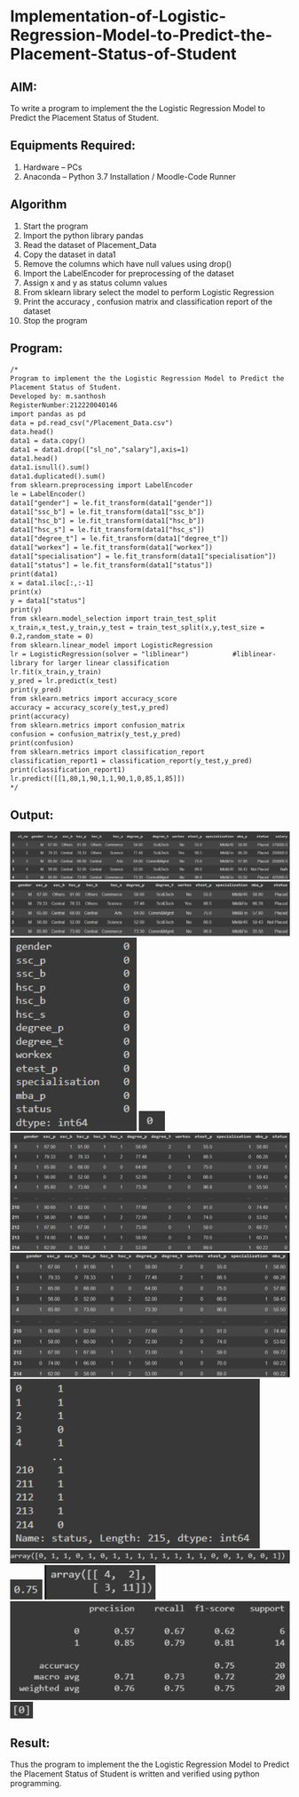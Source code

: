 # Implementation-of-Logistic-Regression-Model-to-Predict-the-Placement-Status-of-Student

## AIM:
To write a program to implement the the Logistic Regression Model to Predict the Placement Status of Student.

## Equipments Required:
1. Hardware – PCs
2. Anaconda – Python 3.7 Installation / Moodle-Code Runner

## Algorithm
1. Start the program
2. Import the python library pandas
3. Read the dataset of Placement_Data
4. Copy the dataset in data1
5. Remove the columns which have null values using drop()
6. Import the LabelEncoder for preprocessing of the dataset
7. Assign x and y as status column values
8. From sklearn library select the model to perform Logistic Regression
9. Print the accuracy , confusion matrix and classification report of the dataset
10. Stop the program

## Program:
```
/*
Program to implement the the Logistic Regression Model to Predict the Placement Status of Student.
Developed by: m.santhosh
RegisterNumber:212220040146
import pandas as pd
data = pd.read_csv("/Placement_Data.csv")
data.head()
data1 = data.copy()
data1 = data1.drop(["sl_no","salary"],axis=1)           
data1.head()
data1.isnull().sum()    
data1.duplicated().sum()
from sklearn.preprocessing import LabelEncoder
le = LabelEncoder()
data1["gender"] = le.fit_transform(data1["gender"])
data1["ssc_b"] = le.fit_transform(data1["ssc_b"])
data1["hsc_b"] = le.fit_transform(data1["hsc_b"])
data1["hsc_s"] = le.fit_transform(data1["hsc_s"])
data1["degree_t"] = le.fit_transform(data1["degree_t"])
data1["workex"] = le.fit_transform(data1["workex"])
data1["specialisation"] = le.fit_transform(data1["specialisation"])
data1["status"] = le.fit_transform(data1["status"])
print(data1)
x = data1.iloc[:,:-1]
print(x)
y = data1["status"]
print(y)
from sklearn.model_selection import train_test_split  
x_train,x_test,y_train,y_test = train_test_split(x,y,test_size = 0.2,random_state = 0)
from sklearn.linear_model import LogisticRegression
lr = LogisticRegression(solver = "liblinear")           #liblinear-library for larger linear classification
lr.fit(x_train,y_train)
y_pred = lr.predict(x_test)
print(y_pred)
from sklearn.metrics import accuracy_score
accuracy = accuracy_score(y_test,y_pred)
print(accuracy)
from sklearn.metrics import confusion_matrix
confusion = confusion_matrix(y_test,y_pred)
print(confusion)
from sklearn.metrics import classification_report
classification_report1 = classification_report(y_test,y_pred)
print(classification_report1)
lr.predict([[1,80,1,90,1,1,90,1,0,85,1,85]])
*/
```

## Output:
![the Logistic Regression Model to Predict the Placement Status of Student](o1.png)
![the Logistic Regression Model to Predict the Placement Status of Student](o2.png)
![the Logistic Regression Model to Predict the Placement Status of Student](o3.png)
![the Logistic Regression Model to Predict the Placement Status of Student](o4.png)
![the Logistic Regression Model to Predict the Placement Status of Student](o5.png)
![the Logistic Regression Model to Predict the Placement Status of Student](o6.png)
![the Logistic Regression Model to Predict the Placement Status of Student](o7.png)
![the Logistic Regression Model to Predict the Placement Status of Student](o8.png)
![the Logistic Regression Model to Predict the Placement Status of Student](o9.png)
![the Logistic Regression Model to Predict the Placement Status of Student](o10.png)
![the Logistic Regression Model to Predict the Placement Status of Student](o11.png)
![the Logistic Regression Model to Predict the Placement Status of Student](o12.png)

## Result:
Thus the program to implement the the Logistic Regression Model to Predict the Placement Status of Student is written and verified using python programming.
